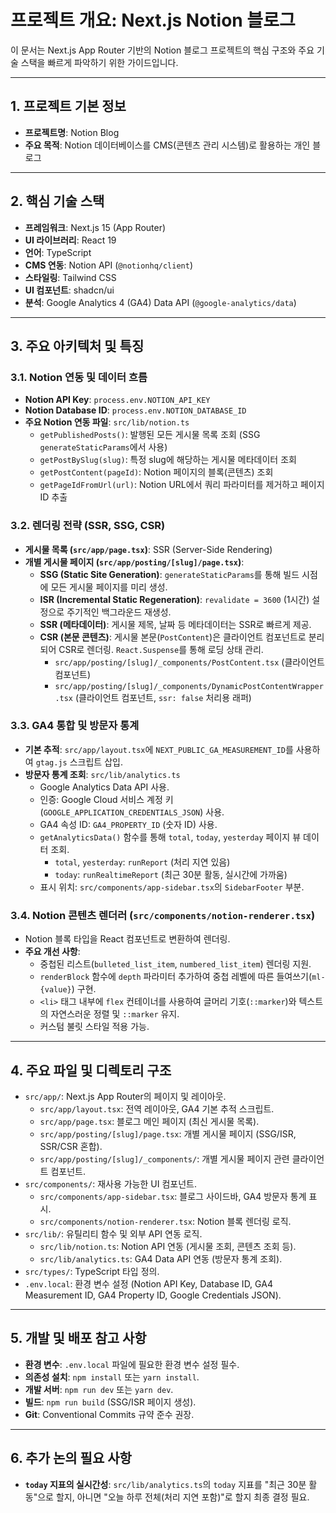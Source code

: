 # 프로젝트 개요: Next.js Notion 블로그

이 문서는 Next.js App Router 기반의 Notion 블로그 프로젝트의 핵심 구조와 주요 기술 스택을 빠르게 파악하기 위한 가이드입니다.

---

## 1. 프로젝트 기본 정보

*   **프로젝트명**: Notion Blog
*   **주요 목적**: Notion 데이터베이스를 CMS(콘텐츠 관리 시스템)로 활용하는 개인 블로그

---

## 2. 핵심 기술 스택

*   **프레임워크**: Next.js 15 (App Router)
*   **UI 라이브러리**: React 19
*   **언어**: TypeScript
*   **CMS 연동**: Notion API (`@notionhq/client`)
*   **스타일링**: Tailwind CSS
*   **UI 컴포넌트**: shadcn/ui
*   **분석**: Google Analytics 4 (GA4) Data API (`@google-analytics/data`)

---

## 3. 주요 아키텍처 및 특징

### 3.1. Notion 연동 및 데이터 흐름

*   **Notion API Key**: `process.env.NOTION_API_KEY`
*   **Notion Database ID**: `process.env.NOTION_DATABASE_ID`
*   **주요 Notion 연동 파일**: `src/lib/notion.ts`
    *   `getPublishedPosts()`: 발행된 모든 게시물 목록 조회 (SSG `generateStaticParams`에서 사용)
    *   `getPostBySlug(slug)`: 특정 slug에 해당하는 게시물 메타데이터 조회
    *   `getPostContent(pageId)`: Notion 페이지의 블록(콘텐츠) 조회
    *   `getPageIdFromUrl(url)`: Notion URL에서 쿼리 파라미터를 제거하고 페이지 ID 추출

### 3.2. 렌더링 전략 (SSR, SSG, CSR)

*   **게시물 목록 (`src/app/page.tsx`)**: SSR (Server-Side Rendering)
*   **개별 게시물 페이지 (`src/app/posting/[slug]/page.tsx`)**:
    *   **SSG (Static Site Generation)**: `generateStaticParams`를 통해 빌드 시점에 모든 게시물 페이지를 미리 생성.
    *   **ISR (Incremental Static Regeneration)**: `revalidate = 3600` (1시간) 설정으로 주기적인 백그라운드 재생성.
    *   **SSR (메타데이터)**: 게시물 제목, 날짜 등 메타데이터는 SSR로 빠르게 제공.
    *   **CSR (본문 콘텐츠)**: 게시물 본문(`PostContent`)은 클라이언트 컴포넌트로 분리되어 CSR로 렌더링. `React.Suspense`를 통해 로딩 상태 관리.
        *   `src/app/posting/[slug]/_components/PostContent.tsx` (클라이언트 컴포넌트)
        *   `src/app/posting/[slug]/_components/DynamicPostContentWrapper.tsx` (클라이언트 컴포넌트, `ssr: false` 처리용 래퍼)

### 3.3. GA4 통합 및 방문자 통계

*   **기본 추적**: `src/app/layout.tsx`에 `NEXT_PUBLIC_GA_MEASUREMENT_ID`를 사용하여 `gtag.js` 스크립트 삽입.
*   **방문자 통계 조회**: `src/lib/analytics.ts`
    *   Google Analytics Data API 사용.
    *   인증: Google Cloud 서비스 계정 키(`GOOGLE_APPLICATION_CREDENTIALS_JSON`) 사용.
    *   GA4 속성 ID: `GA4_PROPERTY_ID` (숫자 ID) 사용.
    *   `getAnalyticsData()` 함수를 통해 `total`, `today`, `yesterday` 페이지 뷰 데이터 조회.
        *   `total`, `yesterday`: `runReport` (처리 지연 있음)
        *   `today`: `runRealtimeReport` (최근 30분 활동, 실시간에 가까움)
    *   표시 위치: `src/components/app-sidebar.tsx`의 `SidebarFooter` 부분.

### 3.4. Notion 콘텐츠 렌더러 (`src/components/notion-renderer.tsx`)

*   Notion 블록 타입을 React 컴포넌트로 변환하여 렌더링.
*   **주요 개선 사항**:
    *   중첩된 리스트(`bulleted_list_item`, `numbered_list_item`) 렌더링 지원.
    *   `renderBlock` 함수에 `depth` 파라미터 추가하여 중첩 레벨에 따른 들여쓰기(`ml-{value}`) 구현.
    *   `<li>` 태그 내부에 `flex` 컨테이너를 사용하여 글머리 기호(`::marker`)와 텍스트의 자연스러운 정렬 및 `::marker` 유지.
    *   커스텀 불릿 스타일 적용 가능.

---

## 4. 주요 파일 및 디렉토리 구조

*   `src/app/`: Next.js App Router의 페이지 및 레이아웃.
    *   `src/app/layout.tsx`: 전역 레이아웃, GA4 기본 추적 스크립트.
    *   `src/app/page.tsx`: 블로그 메인 페이지 (최신 게시물 목록).
    *   `src/app/posting/[slug]/page.tsx`: 개별 게시물 페이지 (SSG/ISR, SSR/CSR 혼합).
    *   `src/app/posting/[slug]/_components/`: 개별 게시물 페이지 관련 클라이언트 컴포넌트.
*   `src/components/`: 재사용 가능한 UI 컴포넌트.
    *   `src/components/app-sidebar.tsx`: 블로그 사이드바, GA4 방문자 통계 표시.
    *   `src/components/notion-renderer.tsx`: Notion 블록 렌더링 로직.
*   `src/lib/`: 유틸리티 함수 및 외부 API 연동 로직.
    *   `src/lib/notion.ts`: Notion API 연동 (게시물 조회, 콘텐츠 조회 등).
    *   `src/lib/analytics.ts`: GA4 Data API 연동 (방문자 통계 조회).
*   `src/types/`: TypeScript 타입 정의.
*   `.env.local`: 환경 변수 설정 (Notion API Key, Database ID, GA4 Measurement ID, GA4 Property ID, Google Credentials JSON).

---

## 5. 개발 및 배포 참고 사항

*   **환경 변수**: `.env.local` 파일에 필요한 환경 변수 설정 필수.
*   **의존성 설치**: `npm install` 또는 `yarn install`.
*   **개발 서버**: `npm run dev` 또는 `yarn dev`.
*   **빌드**: `npm run build` (SSG/ISR 페이지 생성).
*   **Git**: Conventional Commits 규약 준수 권장.

---

## 6. 추가 논의 필요 사항

*   **`today` 지표의 실시간성**: `src/lib/analytics.ts`의 `today` 지표를 "최근 30분 활동"으로 할지, 아니면 "오늘 하루 전체(처리 지연 포함)"로 할지 최종 결정 필요.